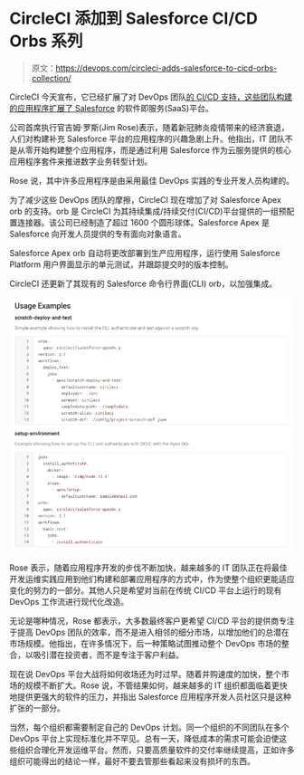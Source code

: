 # CircleCI 添加到 Salesforce CI/CD Orbs 系列

> 原文：<https://devops.com/circleci-adds-salesforce-to-cicd-orbs-collection/>

CircleCI 今天宣布，它已经扩展了对 DevOps 团队[的 CI/CD 支持，这些团队构建的应用程序扩展了 Salesforce](https://circleci.com/blog/salesforce-apex-orb/) 的软件即服务(SaaS)平台。

公司首席执行官吉姆·罗斯(Jim Rose)表示，随着新冠肺炎疫情带来的经济衰退，人们对构建补充 Salesforce 平台的应用程序的兴趣急剧上升。他指出，IT 团队不是从零开始构建整个应用程序，而是通过利用 Salesforce 作为云服务提供的核心应用程序套件来推进数字业务转型计划。

Rose 说，其中许多应用程序是由采用最佳 DevOps 实践的专业开发人员构建的。

为了减少这些 DevOps 团队的摩擦，CircleCI 现在增加了对 Salesforce Apex orb 的支持。orb 是 CircleCI 为其持续集成/持续交付(CI/CD)平台提供的一组预配置连接器。该公司已经制造了超过 1600 个圆形球体。Salesforce Apex 是 Salesforce 向开发人员提供的专有面向对象语言。

Salesforce Apex orb 自动将更改部署到生产应用程序，运行使用 Salesforce Platform 用户界面显示的单元测试，并跟踪提交时的版本控制。

CircleCI 还更新了其现有的 Salesforce 命令行界面(CLI) orb，以加强集成。

![](img/f5e6d51f218d3f11c4596d443220cff3.png)

Rose 表示，随着应用程序开发的步伐不断加快，越来越多的 IT 团队正在将最佳开发运维实践应用到他们构建和部署应用程序的方式中，作为使整个组织更能适应变化的努力的一部分。其他人只是希望对当前在传统 CI/CD 平台上运行的现有 DevOps 工作流进行现代化改造。

无论是哪种情况，Rose 都表示，大多数最终客户更希望 CI/CD 平台的提供商专注于提高 DevOps 团队的效率，而不是进入相邻的细分市场，以增加他们的总潜在市场规模。他指出，在许多情况下，后一种策略试图推动整个 DevOps 市场的整合，以吸引潜在投资者，而不是专注于客户利益。

现在说 DevOps 平台大战将如何收场还为时过早。随着并购速度的加快，整个市场的规模不断扩大。Rose 说，不管结果如何，越来越多的 IT 组织都面临着更快地提供更强大的软件的压力，并指出 Salesforce 应用程序开发人员社区只是这种扩张的一部分。

当然，每个组织都需要制定自己的 DevOps 计划。同一个组织的不同团队在多个 DevOps 平台上实现标准化并不罕见。总有一天，降低成本的需求可能会迫使这些组织合理化开发运维平台。然而，只要高质量软件的交付率继续提高，正如许多组织可能得出的结论一样，最好不要去管那些看起来没有损坏的东西。